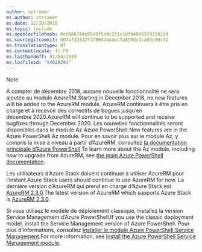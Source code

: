 ```yaml
---
author: sptramer
ms.author: sttramer
ms.date: 12/20/2018
ms.topic: include
ms.openlocfilehash: 0ed886744a95e9f5a9c251c1dfd40d537d31812d
ms.sourcegitcommit: 007a733342f37894d4aaec7a859dc1ca93c00c92
ms.translationtype: HT
ms.contentlocale: fr-FR
ms.lasthandoff: 01/04/2019
ms.locfileid: "54029291"
---
```

> [!NOTE]
> 
> <span data-ttu-id="6ea42-101">À compter de décembre 2018, aucune nouvelle fonctionnalité ne sera ajoutée au module AzureRM.</span><span class="sxs-lookup"><span data-stu-id="6ea42-101">Starting in December 2018, no new features will be added to the AzureRM module.</span></span> <span data-ttu-id="6ea42-102">AzureRM continuera à être pris en charge et à recevoir des correctifs de bogues jusqu’en décembre 2020.</span><span class="sxs-lookup"><span data-stu-id="6ea42-102">AzureRM will continue to be supported and receive bugfixes through December 2020.</span></span> <span data-ttu-id="6ea42-103">Les nouvelles fonctionnalités seront disponibles dans le module Az Azure PowerShell.</span><span class="sxs-lookup"><span data-stu-id="6ea42-103">New features are in the Azure PowerShell Az module.</span></span> <span data-ttu-id="6ea42-104">Pour en savoir plus sur le module Az, y compris la mise à niveau à partir d’AzureRM, consultez [la documentation principale d’Azure PowerShell](/powershell/azure).</span><span class="sxs-lookup"><span data-stu-id="6ea42-104">To learn more about the Az module, including how to upgrade from AzureRM, see [the main Azure PowerShell documentation](/powershell/azure).</span></span>
>
> <span data-ttu-id="6ea42-105">Les utilisateurs d’Azure Stack doivent continuer à utiliser AzureRM pour l’instant.</span><span class="sxs-lookup"><span data-stu-id="6ea42-105">Azure Stack users should continue to use AzureRM for now.</span></span> <span data-ttu-id="6ea42-106">La dernière version d’AzureRM qui prend en charge d’Azure Stack est [AzureRM 2.3.0](/powershell/azure/azurerm?view=azurermps-2.3.0).</span><span class="sxs-lookup"><span data-stu-id="6ea42-106">The latest version of AzureRM which supports Azure Stack is [AzureRM 2.3.0](/powershell/azure/azurerm?view=azurermps-2.3.0).</span></span>
>
> <span data-ttu-id="6ea42-107">Si vous utilisez le modèle de déploiement classique, installez la version Service Management d’Azure PowerShell.</span><span class="sxs-lookup"><span data-stu-id="6ea42-107">If you use the classic deployment model, install the Service Management version of Azure PowerShell.</span></span>
> <span data-ttu-id="6ea42-108">Pour plus d’informations, consultez [Installer le module Azure PowerShell Service Management](/powershell/azure/servicemanagement/install-azure-ps).</span><span class="sxs-lookup"><span data-stu-id="6ea42-108">For more information, see [Install the Azure PowerShell Service Management module](/powershell/azure/servicemanagement/install-azure-ps).</span></span>
